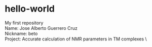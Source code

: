 # hello-world
My first repository \
Name: Jose Alberto Guerrero Cruz \
Nickname: beto \
Project: Accurate calculation of NMR parameters in TM complexes \

